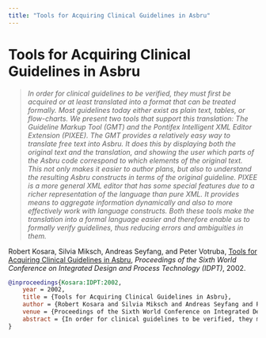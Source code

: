 ```yaml
---
title: "Tools for Acquiring Clinical Guidelines in Asbru"
---
```


# Tools for Acquiring Clinical Guidelines in Asbru

> _In order for clinical guidelines to be verified, they must first be acquired or at least translated into a format that can be treated formally. Most guidelines today either exist as plain text, tables, or flow-charts. We present two tools that support this translation: The Guideline Markup Tool (GMT) and the Pontifex Intelligent XML Editor Extension (PIXEE). The GMT provides a relatively easy way to translate free text into Asbru. It does this by displaying both the original text and the translation, and showing the user which parts of the Asbru code correspond to which elements of the original text. This not only makes it easier to author plans, but also to understand the resulting Asbru constructs in terms of the original guideline. PIXEE is a more general XML editor that has some special features due to a richer representation of the language than pure XML. It provides means to aggregate information dynamically and also to more effectively work with language constructs. Both these tools make the translation into a formal language easier and therefore enable us to formally verify guidelines, thus reducing errors and ambiguities in them._

Robert Kosara, Silvia Miksch, Andreas Seyfang, and Peter Votruba, <a href="https://media.eagereyes.org/papers/2002/Kosara-IDPT-2002.pdf" target="_blank">Tools for Acquiring Clinical Guidelines in Asbru</a>, _Proceedings of the Sixth World Conference on Integrated Design and Process Technology (IDPT)_, 2002.


```bibtex
@inproceedings{Kosara:IDPT:2002,
	year = 2002,
	title = {Tools for Acquiring Clinical Guidelines in Asbru},
	author = {Robert Kosara and Silvia Miksch and Andreas Seyfang and Peter Votruba},
	venue = {Proceedings of the Sixth World Conference on Integrated Design and Process Technology (IDPT)},
	abstract = {In order for clinical guidelines to be verified, they must first be acquired or at least translated into a format that can be treated formally. Most guidelines today either exist as plain text, tables, or flow-charts. We present two tools that support this translation: The Guideline Markup Tool (GMT) and the Pontifex Intelligent XML Editor Extension (PIXEE). The GMT provides a relatively easy way to translate free text into Asbru. It does this by displaying both the original text and the translation, and showing the user which parts of the Asbru code correspond to which elements of the original text. This not only makes it easier to author plans, but also to understand the resulting Asbru constructs in terms of the original guideline. PIXEE is a more general XML editor that has some special features due to a richer representation of the language than pure XML. It provides means to aggregate information dynamically and also to more effectively work with language constructs. Both these tools make the translation into a formal language easier and therefore enable us to formally verify guidelines, thus reducing errors and ambiguities in them.},
}
```

